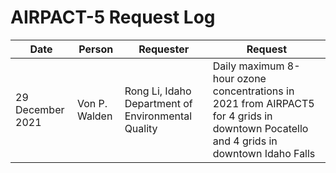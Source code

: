 # AIRPACT-5 Request Log

|Date|Person|Requester|Request|
|----|------|---------|-------|
|29 December 2021|Von P. Walden|Rong Li, Idaho Department of Environmental Quality|Daily maximum 8-hour ozone concentrations in 2021 from AIRPACT5 for 4 grids in downtown Pocatello and 4 grids in downtown Idaho Falls|
